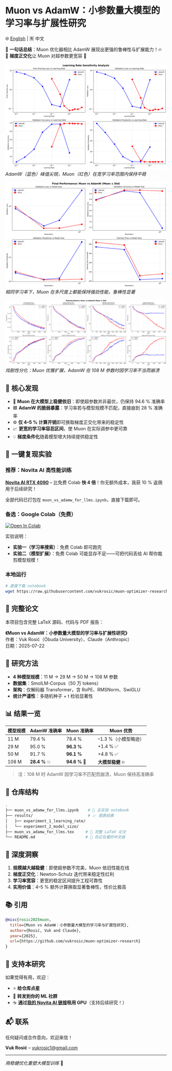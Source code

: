 # Muon vs AdamW：小参数量大模型的学习率与扩展性研究

🌐 [English](README.md) | 🈶 中文

🚀 **一句话总结**：Muon 优化器相比 AdamW 展现出更强的鲁棒性与扩展能力！🔥  
🧠 **梯度正交化**让 Muon 对超参数更宽容 🎯  

![学习率敏感性分析](results/experiment_1_learning_rate/lr_sensitivity_analysis.png)  
*AdamW（蓝色）峰值尖锐，Muon（红色）在宽学习率范围内保持平稳*

![性能随模型规模变化](results/experiment_2_model_size/final_performance_comparison.png)  
*相同学习率下，Muon 在多尺度上都能保持强劲性能，鲁棒性显著*

![训练动态对比](results/experiment_2_model_size/training_curves_with_uncertainty.png)  
*戏剧性分化：Muon 优雅扩展，AdamW 在 108 M 参数时因学习率不当而崩溃*

## 🎯 核心发现

- 🔴 **Muon 在大模型上稳健依旧**：即使超参数并非最优，仍保持 94.6 % 准确率  
- 🟦 **AdamW 的脆弱暴露**：学习率若与模型规模不匹配，直接崩到 28 % 准确率  
- ⚙️ **仅 4–5 % 计算开销**即可换取梯度正交化带来的稳定性  
- 📈 **更宽的学习率容忍区间**，使 Muon 在实际调参中更可靠  
- 💡 **梯度条件化**随着模型增大持续提供稳定性

## 🚀 一键复现实验

### 推荐：Novita AI 高性能训练
[**Novita AI RTX 4090**](https://novita.ai/?ref=mjqyndm&utm_source=affiliate) – 比免费 Colab **快 4 倍**！你无额外成本，我获 10 % 返佣用于后续研究！

全部代码已打包在 `muon_vs_adamw_for_llms.ipynb`，直接下载即可。

### 备选：Google Colab（免费）
[![Open In Colab](https://colab.research.google.com/assets/colab-badge.svg)](https://colab.research.google.com/github/vukrosic/muon-optimizer-research/blob/main/muon_vs_adamw_for_llms.ipynb)

实验说明：  
- **实验一（学习率搜索）**：免费 Colab 即可跑完  
- **实验二（模型扩展）**：免费 Colab 可能显存不足——可把代码丢给 AI 帮你裁剪模型规模！

### 本地运行
```bash
# 直接下载 notebook
wget https://raw.githubusercontent.com/vukrosic/muon-optimizer-research/main/muon_vs_adamw_for_llms.ipynb
```

## 📄 完整论文

本项目包含完整 LaTeX 源码、代码与 PDF 报告：

**《Muon vs AdamW：小参数量大模型的学习率与扩展性研究》**  
作者：Vuk Rosić（Óbuda University）、Claude（Anthropic）  
日期：2025-07-22

## 🧪 研究方法

- **4 种模型规模**：11 M → 29 M → 50 M → 108 M 参数  
- **数据集**：SmolLM-Corpus（50 万 tokens）  
- **架构**：仅解码器 Transformer，含 RoPE、RMSNorm、SwiGLU  
- **统计严谨性**：多随机种子 + t 检验显著性

## 📊 结果一览

| 模型规模 | AdamW 准确率 | Muon 准确率 | Muon 优势 |
|----------|--------------|-------------|-----------|
| 11 M     | 79.4 %       | 78.4 %      | –1.3 %（小模型略逊） |
| 29 M     | 95.0 %       | **96.3 %**  | +1.4 % ✅ |
| 50 M     | 91.7 %       | **96.1 %**  | +4.8 % ✅ |
| 108 M    | **28.4 %** 💥| **94.6 %** 🚀| **大模型稳健** 🔥 |

> 注：108 M 时 AdamW 因学习率不匹配而崩溃，Muon 保持高准确率

## 📂 仓库结构

```bash
.
├── muon_vs_adamw_for_llms.ipynb    # 🚀 主实验 notebook
├── results/                        # 📈 图表结果
│   ├── experiment_1_learning_rate/
│   └── experiment_2_model_size/
├── muon_vs_adamw_for_llms.tex     # 📄 完整 LaTeX 论文
└── README.md                      # 📖 你正在看的中文版
```

## 🔬 深度洞察

1. **规模越大越稳健**：即使超参数不完美，Muon 依旧性能在线  
2. **梯度正交化**：Newton-Schulz 迭代带来稳定性红利  
3. **学习率宽容**：更宽的稳定区间提升工程可靠性  
4. **实用价值**：4–5 % 额外计算换取显著鲁棒性，性价比极高

## 📚 引用

```bibtex
@misc{rosic2025muon,
  title={Muon vs AdamW：小参数量大模型的学习率与扩展性研究},
  author={Rosić, Vuk and Claude},
  year={2025},
  url={https://github.com/vukrosic/muon-optimizer-research}
}
```

## 🤝 支持本研究

如果觉得有用，欢迎：

- ⭐ **给仓库点星**  
- 🔄 **转发到你的 ML 社群**  
- ☕ **通过[我的 Novita AI 链接](https://novita.ai/?ref=mjqyndm&utm_source=affiliate)租用 GPU**（支持后续研究！）

## 📬 联系

任何疑问或合作意向，欢迎来信！

**Vuk Rosić** – vukrosic1@gmail.com

---
*用稳健优化重塑大模型训练* 🚀